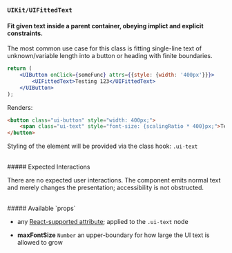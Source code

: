 ### `UIKit/UIFittedText`
#### Fit given text inside a parent container, obeying implict and explicit constraints.

The most common use case for this class is fitting single-line text of unknown/variable length into a button or heading with finite boundaries.

```jsx
return (
    <UIButton onClick={someFunc} attrs={{style: {width: '400px'}}}>
        <UIFittedText>Testing 123</UIFittedText>
    </UIButton>
);
```

Renders:

```html
<button class="ui-button" style="width: 400px;">
    <span class="ui-text" style="font-size: {scalingRatio * 400}px;">Testing 123</span>
</button>
```

Styling of the element will be provided via the class hook: `.ui-text`

<br />
##### Expected Interactions

There are no expected user interactions. The component emits normal text and merely changes the presentation; accessibility is not obstructed.

<br />
##### Available `props`

- any [React-supported attribute](https://facebook.github.io/react/docs/tags-and-attributes.html#html-attributes); applied to the `.ui-text` node

- __maxFontSize__ `Number`
  an upper-boundary for how large the UI text is allowed to grow
